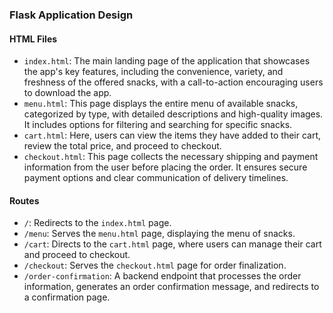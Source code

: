 ### Flask Application Design

#### HTML Files

- `index.html`: The main landing page of the application that showcases the app's key features, including the convenience, variety, and freshness of the offered snacks, with a call-to-action encouraging users to download the app.
- `menu.html`: This page displays the entire menu of available snacks, categorized by type, with detailed descriptions and high-quality images. It includes options for filtering and searching for specific snacks.
- `cart.html`: Here, users can view the items they have added to their cart, review the total price, and proceed to checkout.
- `checkout.html`: This page collects the necessary shipping and payment information from the user before placing the order. It ensures secure payment options and clear communication of delivery timelines.

#### Routes

- `/`: Redirects to the `index.html` page.
- `/menu`: Serves the `menu.html` page, displaying the menu of snacks.
- `/cart`: Directs to the `cart.html` page, where users can manage their cart and proceed to checkout.
- `/checkout`: Serves the `checkout.html` page for order finalization.
- `/order-confirmation`: A backend endpoint that processes the order information, generates an order confirmation message, and redirects to a confirmation page.